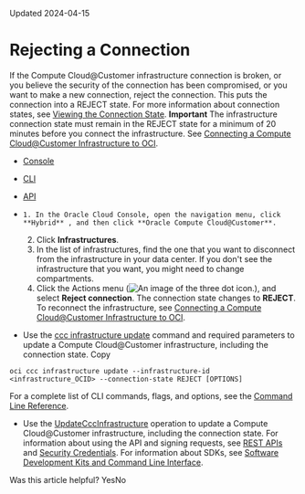 Updated 2024-04-15
# Rejecting a Connection
If the Compute Cloud@Customer infrastructure connection is broken, or you believe the security of the connection has been compromised, or you want to make a new connection, reject the connection. This puts the connection into a REJECT state.
For more information about connection states, see [Viewing the Connection State](https://docs.oracle.com/en-us/iaas/compute-cloud-at-customer/topics/infrastructure/viewing-the-connection-state.htm#viewing-the-connection-state "You can view the connection state of a Compute Cloud@Customer infrastructure. The connection state indicates the condition of the connection of the Compute Cloud@Customer infrastructure in your data center to your OCI tenancy.").
**Important**
The infrastructure connection state must remain in the REJECT state for a minimum of 20 minutes before you connect the infrastructure. See [Connecting a Compute Cloud@Customer Infrastructure to OCI](https://docs.oracle.com/en-us/iaas/compute-cloud-at-customer/topics/infrastructure/connecting.htm#connecting "The Compute Cloud@Customer infrastructure in the data center needs to be connected to Oracle Cloud Infrastructure \(OCI\) before it can be used. This task involves a bootstrap process during which a secure connection is established.").
  * [Console](https://docs.oracle.com/en-us/iaas/compute-cloud-at-customer/topics/infrastructure/rejecting-a-connection.htm)
  * [CLI](https://docs.oracle.com/en-us/iaas/compute-cloud-at-customer/topics/infrastructure/rejecting-a-connection.htm)
  * [API](https://docs.oracle.com/en-us/iaas/compute-cloud-at-customer/topics/infrastructure/rejecting-a-connection.htm)


  *     1. In the Oracle Cloud Console, open the navigation menu, click **Hybrid** , and then click **Oracle Compute Cloud@Customer**.
    2. Click **Infrastructures**.
    3. In the list of infrastructures, find the one that you want to disconnect from the infrastructure in your data center. If you don't see the infrastructure that you want, you might need to change compartments.
    4. Click the Actions menu (![An image of the three dot icon.](https://docs.oracle.com/en-us/iaas/compute-cloud-at-customer/images/three-dots.png)), and select **Reject connection**.
The connection state changes to **REJECT**.
To reconnect the infrastructure, see [Connecting a Compute Cloud@Customer Infrastructure to OCI](https://docs.oracle.com/en-us/iaas/compute-cloud-at-customer/topics/infrastructure/connecting.htm#connecting "The Compute Cloud@Customer infrastructure in the data center needs to be connected to Oracle Cloud Infrastructure \(OCI\) before it can be used. This task involves a bootstrap process during which a secure connection is established.").
  * Use the [ccc infrastructure update](https://docs.oracle.com/iaas/tools/oci-cli/latest/oci_cli_docs/cmdref/ccc/infrastructure/update.html) command and required parameters to update a Compute Cloud@Customer infrastructure, including the connection state.
Copy
```
oci ccc infrastructure update --infrastructure-id <infrastructure_OCID> --connection-state REJECT [OPTIONS]
```

For a complete list of CLI commands, flags, and options, see the [Command Line Reference](https://docs.oracle.com/iaas/tools/oci-cli/latest/oci_cli_docs/index.html).
  * Use the [UpdateCccInfrastructure](https://docs.oracle.com/iaas/api/#/en/compute-cloud-at-customer/latest/CccInfrastructure/UpdateCccInfrastructure) operation to update a Compute Cloud@Customer infrastructure, including the connection state.
For information about using the API and signing requests, see [REST APIs](https://docs.oracle.com/iaas/Content/API/Concepts/usingapi.htm#REST_APIs) and [Security Credentials](https://docs.oracle.com/iaas/Content/General/Concepts/credentials.htm). For information about SDKs, see [Software Development Kits and Command Line Interface](https://docs.oracle.com/iaas/Content/API/Concepts/sdks.htm#Software_Development_Kits_and_Command_Line_Interface).


Was this article helpful?
YesNo

